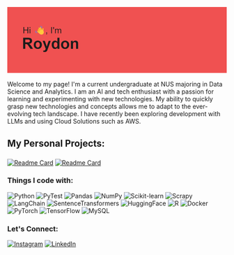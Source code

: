 ![Banner Image](header.png)

Welcome to my page! I'm a current undergraduate at NUS majoring in Data Science and Analytics. I am an AI and tech enthusiast with a passion for learning and experimenting with new technologies. My ability to quickly grasp new technologies and concepts allows me to adapt to the ever-evolving tech landscape. I have recently been exploring development with LLMs and using Cloud Solutions such as AWS.

## My Personal Projects:
###
[![Readme Card](https://github-readme-stats-vert-chi.vercel.app/api/pin/?username=RoydonTay&repo=Seedly-Articles-RAG)](https://github.com/RoydonTay/Seedly-Articles-RAG)
[![Readme Card](https://github-readme-stats-vert-chi.vercel.app/api/pin/?username=RoydonTay&repo=SG-Property-Price-Prediction)](https://github.com/RoydonTay/SG-Property-Price-Prediction)

### Things I code with:
<p>
<img alt="Python" src="https://img.shields.io/badge/-Python-3776ab?style=flat-square&logo=python&logoColor=white" />
<img alt="PyTest" src="https://img.shields.io/badge/-PyTest-60a839?style=flat-square&logo=PyTest&logoColor=white" />
<img alt="Pandas" src="https://img.shields.io/badge/-Pandas-0d6efd?style=flat-square&logo=Pandas&logoColor=white" />
<img alt="NumPy" src="https://img.shields.io/badge/-NumPy-00008B?style=flat-square&logo=NumPy&logoColor=white" />
<img alt="Scikit-learn" src="https://img.shields.io/badge/-ScikitLearn-ff9c34?style=flat-square&logo=Scikit-learn&logoColor=white" />
<img alt="Scrapy" src="https://img.shields.io/badge/-Scrapy-60a839?style=flat-square&logo=Scrapy&logoColor=white" />
<img alt="LangChain" src="https://img.shields.io/badge/-🦜LangChain-abdbe3?style=flat-square&logo=LangChain&logoColor=white" />
<img alt="SentenceTransformers" src="https://img.shields.io/badge/-SentenceTransformers-2980b9?style=flat-square&logo=SentenceTransformers&logoColor=white" />
<img alt="HuggingFace" src="https://img.shields.io/badge/-🤗HuggingFace-aae4e8?style=flat-square&logo=HuggingFace&logoColor=white" />
<img alt="R" src="https://img.shields.io/badge/-R-00008B?style=flat-square&logo=R&logoColor=white" />
<img alt="Docker" src="https://img.shields.io/badge/-Docker-46a2f1?style=flat-square&logo=docker&logoColor=white" />
<img alt="PyTorch" src="https://img.shields.io/badge/-PyTorch-ee4c2c?style=flat-square&logo=PyTorch&logoColor=white" />
<img alt="TensorFlow" src="https://img.shields.io/badge/-TensorFlow-ff9100?style=flat-square&logo=TensorFlow&logoColor=white" />
<img alt="MySQL" src="https://img.shields.io/badge/-MYSQL-3E6E93?style=flat-square&logo=MYSQL&logoColor=white" />
</p>

### Let's Connect:

<p><a href="https://www.instagram.com/cowboygarage/" target="_blank"><img alt="Instagram" src="https://img.shields.io/badge/Instagram-cd486b.svg?&style=for-the-badge&logo=Instagram&logoColor=white" /></a> <a href="https://www.linkedin.com/in/roydon-tay/" target="_blank"><img alt="LinkedIn" src="https://img.shields.io/badge/linkedin-%230077B5.svg?&style=for-the-badge&logo=linkedin&logoColor=white" /></a>
</p>

